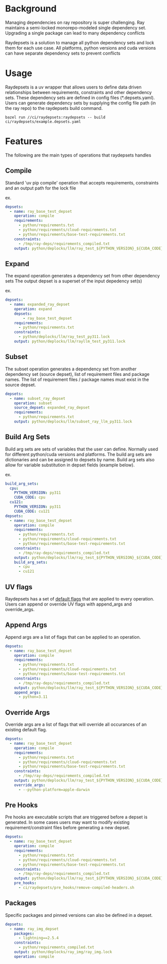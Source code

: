 # Background

Managing dependencies on ray repository is super challenging. Ray maintains a semi-locked monorepo-modeled single dependency set.
Upgrading a single package can lead to many dependency conflicts

Raydepsets is a solution to manage all python dependency sets and lock them for each use case. All platforms, python versions and cuda versions can have separate dependency sets to prevent conflicts

# Usage
Raydepsets is a uv wrapper that allows users to define data driven relationships between requirements, constraints and other dependency sets.
These dependency sets are defined in config files (*.depsets.yaml). Users can generate dependency sets by supplying the config file path (in the ray repo) to the raydepsets build command.

`bazel run //ci/raydepsets:raydepsets -- build ci/raydepsets/example.depsets.yaml`

# Features
The following are the main types of operations that raydepsets handles

## Compile
Standard 'uv pip compile' operation that accepts requirements, constraints and an output path for the lock file

ex.
```yaml
depsets:
  - name: ray_base_test_depset
    operation: compile
    requirements:
      - python/requirements.txt
      - python/requirements/cloud-requirements.txt
      - python/requirements/base-test-requirements.txt
    constraints:
      - /tmp/ray-deps/requirements_compiled.txt
    output: python/deplocks/llm/ray_test_${PYTHON_VERSION}_${CUDA_CODE}.lock
```

## Expand
The expand operation generates a dependency set from other dependency sets
The output depset is a superset of the input depedency set(s)

ex.
```yaml
depsets:
  - name: expanded_ray_depset
    operation: expand
    depsets:
        - ray_base_test_depset
    requirements:
      - python/requirements.txt
    constraints:
      - python/deplocks/llm/ray_test_py311.lock
    output: python/deplocks/llm/rayllm_test_py311.lock
```

## Subset
The subset operation generates a dependency set from another dependency set (source depset), list of requirement files and package names.
The list of requirement files / package names must exist in the source depset.

```yaml
depsets:
  - name: subset_ray_depset
    operation: subset
    source_depset: expanded_ray_depset
    requirements:
      - python/requirements.txt
    output: python/deplocks/llm/subset_ray_llm_py311.lock
```

## Build Arg Sets
Build arg sets are sets of variables that the user can define. Normally used for different python/cuda versions and platforms.
The build arg sets are dictionaries and can be assigned to depsets by name. Build arg sets also allow for variable substitution in depset fields (example below).

ex.
```yaml
build_arg_sets:
  cpu:
    PYTHON_VERSION: py311
    CUDA_CODE: cpu
  cu121:
    PYTHON_VERSION: py311
    CUDA_CODE: cu121
depsets:
  - name: ray_base_test_depset
    operation: compile
    requirements:
      - python/requirements.txt
      - python/requirements/cloud-requirements.txt
      - python/requirements/base-test-requirements.txt
    constraints:
      - /tmp/ray-deps/requirements_compiled.txt
    output: python/deplocks/llm/ray_test_${PYTHON_VERSION}_${CUDA_CODE}.lock
    build_arg_sets:
      - cpu
      - cu121
```
## UV flags
Raydepsets has a set of [default flags](https://github.com/ray-project/ray/blob/master/ci/raydepsets/cli.py#L17) that are applied to every operation.
Users can append or override UV flags with append_args and override_args.

## Append Args
Append args are a list of flags that can be applied to an operation.

```yaml
depsets:
  - name: ray_base_test_depset
    operation: compile
    requirements:
      - python/requirements.txt
      - python/requirements/cloud-requirements.txt
      - python/requirements/base-test-requirements.txt
    constraints:
      - /tmp/ray-deps/requirements_compiled.txt
    output: python/deplocks/llm/ray_test_${PYTHON_VERSION}_${CUDA_CODE}.lock
    append_args:
      - python=3.11
```

## Override Args
Override args are a list of flags that will override all occurances of an existing default flag.

```yaml
depsets:
  - name: ray_base_test_depset
    operation: compile
    requirements:
      - python/requirements.txt
      - python/requirements/cloud-requirements.txt
      - python/requirements/base-test-requirements.txt
    constraints:
      - /tmp/ray-deps/requirements_compiled.txt
    output: python/deplocks/llm/ray_test_${PYTHON_VERSION}_${CUDA_CODE}.lock
    override_args:
      - --python-platform=apple-darwin
```

## Pre Hooks
Pre hooks are executable scripts that are triggered before a depset is generated.
In some cases users may want to modify existing requirement/constraint files before generating a new depset.

```yaml
depsets:
  - name: ray_base_test_depset
    operation: compile
    requirements:
      - python/requirements.txt
      - python/requirements/cloud-requirements.txt
      - python/requirements/base-test-requirements.txt
    constraints:
      - /tmp/ray-deps/requirements_compiled.txt
    output: python/deplocks/llm/ray_test_${PYTHON_VERSION}_${CUDA_CODE}.lock
    pre_hooks:
      - ci/raydepsets/pre_hooks/remove-compiled-headers.sh
```


## Packages
Specific packages and pinned versions can also be defined in a depset.

```yaml
depsets:
  - name: ray_img_depset
    packages:
      - lightning==2.5.4
    constraints:
      - python/requirements_compiled.txt
    output: python/deplocks/ray_img/ray_img.lock
    operation: compile
```

